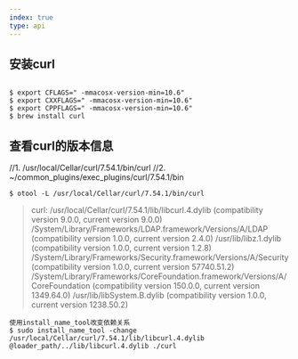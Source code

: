 ```yaml
---
index: true
type: api
---
```


## 安装curl

```

$ export CFLAGS=" -mmacosx-version-min=10.6"
$ export CXXFLAGS=" -mmacosx-version-min=10.6"
$ export CPPFLAGS=" -mmacosx-version-min=10.6"
$ brew install curl

```

## 查看curl的版本信息

> 

//1. /usr/local/Cellar/curl/7.54.1/bin/curl
//2. ~/common_plugins/exec_plugins/curl/7.54.1/bin

```
$ otool -L /usr/local/Cellar/curl/7.54.1/bin/curl
```

> curl:
	/usr/local/Cellar/curl/7.54.1/lib/libcurl.4.dylib (compatibility version 9.0.0, current version 9.0.0)
	/System/Library/Frameworks/LDAP.framework/Versions/A/LDAP (compatibility version 1.0.0, current version 2.4.0)
	/usr/lib/libz.1.dylib (compatibility version 1.0.0, current version 1.2.8)
	/System/Library/Frameworks/Security.framework/Versions/A/Security (compatibility version 1.0.0, current version 57740.51.2)
	/System/Library/Frameworks/CoreFoundation.framework/Versions/A/CoreFoundation (compatibility version 150.0.0, current version 1349.64.0)
	/usr/lib/libSystem.B.dylib (compatibility version 1.0.0, current version 1238.50.2)


```
使用install_name_tool改变依赖关系
$ sudo install_name_tool -change /usr/local/Cellar/curl/7.54.1/lib/libcurl.4.dylib @loader_path/../lib/libcurl.4.dylib ./curl

```
